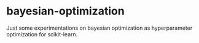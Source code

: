 # bayesian-optimization

Just some experimentations on bayesian optimization as hyperparameter optimization for scikit-learn.
